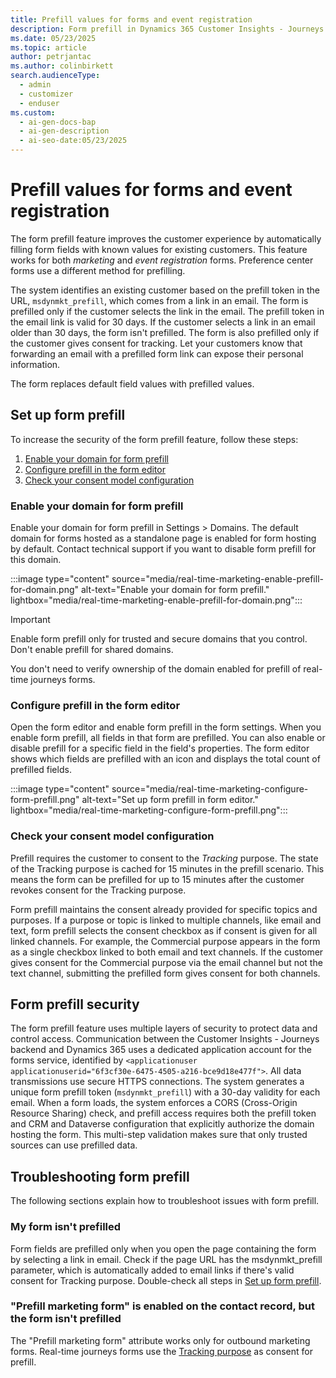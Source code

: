```yaml
---
title: Prefill values for forms and event registration
description: Form prefill in Dynamics 365 Customer Insights - Journeys auto-fills known values for customers. Discover setup steps and security best practices.
ms.date: 05/23/2025
ms.topic: article
author: petrjantac
ms.author: colinbirkett
search.audienceType:
  - admin
  - customizer
  - enduser
ms.custom:
  - ai-gen-docs-bap
  - ai-gen-description
  - ai-seo-date:05/23/2025
---
```


# Prefill values for forms and event registration

The form prefill feature improves the customer experience by automatically filling form fields with known values for existing customers. This feature works for both *marketing* and *event registration* forms. Preference center forms use a different method for prefilling.

The system identifies an existing customer based on the prefill token in the URL, `msdynmkt_prefill`, which comes from a link in an email. The form is prefilled only if the customer selects the link in the email. The prefill token in the email link is valid for 30 days. If the customer selects a link in an email older than 30 days, the form isn't prefilled. The form is also prefilled only if the customer gives consent for tracking. Let your customers know that forwarding an email with a prefilled form link can expose their personal information.

The form replaces default field values with prefilled values.

## Set up form prefill

To increase the security of the form prefill feature, follow these steps:

1. [Enable your domain for form prefill](#enable-your-domain-for-form-prefill)
1. [Configure prefill in the form editor](#configure-prefill-in-the-form-editor)
1. [Check your consent model configuration](#check-your-consent-model-configuration)

### Enable your domain for form prefill

Enable your domain for form prefill in Settings > Domains. The default domain for forms hosted as a standalone page is enabled for form hosting by default. Contact technical support if you want to disable form prefill for this domain.
  
:::image type="content" source="media/real-time-marketing-enable-prefill-for-domain.png" alt-text="Enable your domain for form prefill." lightbox="media/real-time-marketing-enable-prefill-for-domain.png":::

> [!IMPORTANT]
> Enable form prefill only for trusted and secure domains that you control. Don't enable prefill for shared domains.

You don't need to verify ownership of the domain enabled for prefill of real-time journeys forms.

### Configure prefill in the form editor

Open the form editor and enable form prefill in the form settings. When you enable form prefill, all fields in that form are prefilled. You can also enable or disable prefill for a specific field in the field's properties. The form editor shows which fields are prefilled with an icon and displays the total count of prefilled fields.

:::image type="content" source="media/real-time-marketing-configure-form-prefill.png" alt-text="Set up form prefill in form editor." lightbox="media/real-time-marketing-configure-form-prefill.png":::

### Check your consent model configuration

Prefill requires the customer to consent to the *Tracking* purpose. The state of the Tracking purpose is cached for 15 minutes in the prefill scenario. This means the form can be prefilled for up to 15 minutes after the customer revokes consent for the Tracking purpose.

Form prefill maintains the consent already provided for specific topics and purposes. If a purpose or topic is linked to multiple channels, like email and text, form prefill selects the consent checkbox as if consent is given for all linked channels. For example, the Commercial purpose appears in the form as a single checkbox linked to both email and text channels. If the customer gives consent for the Commercial purpose via the email channel but not the text channel, submitting the prefilled form gives consent for both channels.

## Form prefill security

The form prefill feature uses multiple layers of security to protect data and control access. Communication between the Customer Insights - Journeys backend and Dynamics 365 uses a dedicated application account for the forms service, identified by `<applicationuser applicationuserid="6f3cf30e-6475-4505-a216-bce9d18e477f">`. All data transmissions use secure HTTPS connections. The system generates a unique form prefill token (`msdynmkt_prefill`) with a 30-day validity for each email. When a form loads, the system enforces a CORS (Cross-Origin Resource Sharing) check, and prefill access requires both the prefill token and CRM and Dataverse configuration that explicitly authorize the domain hosting the form. This multi-step validation makes sure that only trusted sources can use prefilled data.

## Troubleshooting form prefill

The following sections explain how to troubleshoot issues with form prefill.

### My form isn't prefilled

Form fields are prefilled only when you open the page containing the form by selecting a link in email. Check if the page URL has the msdynmkt_prefill parameter, which is automatically added to email links if there's valid consent for Tracking purpose. Double-check all steps in [Set up form prefill](#set-up-form-prefill).

### "Prefill marketing form" is enabled on the contact record, but the form isn't prefilled

The "Prefill marketing form" attribute works only for outbound marketing forms. Real-time journeys forms use the [Tracking purpose](real-time-marketing-email-text-consent.md#consent-to-track-user-behavior) as consent for prefill.
